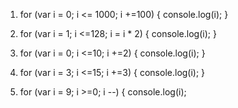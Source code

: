 1. for (var i = 0; i <= 1000; i +=100) {
  console.log(i);
}

2. for (var i = 1; i <=128; i = i * 2) {
  console.log(i);
}

3. for (var i = 0; i <=10; i +=2) {
  console.log(i);
}

4. for (var i = 3; i <=15; i +=3) {
  console.log(i);
}

5. for (var i = 9; i >=0; i --) {
  console.log(i);

  
